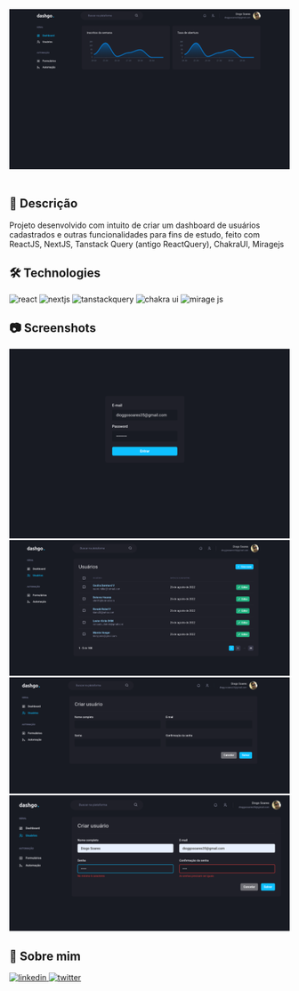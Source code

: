 <div align="center">
<img src="public/media/capa-Dashgo.png" alt="Dashgo"  />
</div>
<br />

## 📄 Descrição

Projeto desenvolvido com intuito de criar um dashboard de usuários cadastrados e outras funcionalidades para fins de estudo, feito com ReactJS, NextJS, Tanstack Query (antigo ReactQuery), ChakraUI, Miragejs

## 🛠 Technologies

![react][react] ![nextjs][nextjs] ![tanstackquery][tanstackquery] ![chakra ui][chakra] ![mirage js][miragejs]

## 📷 Screenshots

<img src="public/media/print3-Dashgo.png" alt="login" />

<img src="public/media/print1-Dashgo.png" alt="lista de usuarios" />

<img src="public/media/print2-Dashgo.png" alt="cadastro" />

<img src="public/media/print4-Dashgo.png" alt="cadastro com senha desigual" />

## 🦾 Sobre mim

[
![linkedin](https://img.shields.io/badge/linkedin-0A66C2?style=for-the-badge&logo=linkedin&logoColor=white)
](https://www.linkedin.com/in/diogo-soares-993022180/)
[![twitter](https://img.shields.io/badge/twitter-1DA1F2?style=for-the-badge&logo=twitter&logoColor=white)](https://twitter.com/dioggosoares)


[react]: https://img.shields.io/badge/react%20js-1E4174?style=for-the-badge&logo=react&logoColor=white&labelColor=81D8F7

[nextjs]: https://img.shields.io/badge/nextjs-1E4174?style=for-the-badge&logo=vercel&logoColor=white&labelColor=000000

[tanstackquery]: https://img.shields.io/badge/tanstack%20query-1E4174?style=for-the-badge&logo=reactquery&logoColor=white&labelColor=FF4154

[chakra]: https://img.shields.io/badge/chakra%20ui-1E4174?style=for-the-badge&logo=chakraui&logoColor=white&labelColor=49D0FF

[miragejs]: https://img.shields.io/badge/mirage%20js-05C77E?style=for-the-badge&logo=miragejs&logoColor=white&labelColor=05C77E

